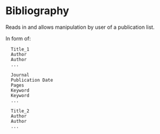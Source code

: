 # Bibliography
Reads in and allows manipulation by user of a publication list.

In form of:

      Title_1
      Author
      Author
      ...
      
      Journal
      Publication Date
      Pages
      Keyword
      Keyword
      ...
      
      Title_2
      Author
      Author
      ...
